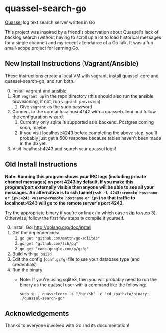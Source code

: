# quassel-search-go

[Quassel](http://quassel-irc.org/) log text search server written in Go

This project was inspired by a friend's observation about Quassel's lack of backlog search (without having to scroll up a lot to load historical messages for a single channel) and my recent attendance of a Go talk. It was a fun small-scope project for learning Go.


## New Install Instructions (Vagrant/Ansible)

These instructions create a local VM with vagrant, install quassel-core and quassel-search-go, and run both.

0. Install [vagrant](http://www.vagrantup.com/) and [ansible](https://docs.ansible.com/ansible/intro_installation.html).
1. Run `vagrant up` in the repo directory (this should also run the ansible provisioning, if not, run `vagrant provision`)
    1. Give `vagrant` as the sudo password
2. Connect to the core at localhost:4242 with a quassel client and follow the configuration wizard.
    1. Currently only sqlite is supported as a backend. Postgres coming soon, maybe.
    2. If you visit localhost:4243 before completing the above step, you'll probably just get a 500 response because tables haven't been made in the db yet.
3. Visit localhost:4243 and search your quassel logs!


## Old Install Instructions

**Note: Running this program shows your IRC logs (including private channel messages) on port 4243 by default. If you make this program/port externally visible then anyone will be able to see all your messages. An alternative is to ssh tunnel (`ssh -L 4243:<remote hostname or ip>:4243 <user>@<remote hostname or ip>`) so that traffic to localhost:4243 will go to the remote server's port 4243.**

Try the appropriate binary if you're on linux (in which case skip to step 3). Otherwise, follow the first few steps to compile it yourself.

0. Install Go: <http://golang.org/doc/install>
1. Get the dependencies:
    1. `go get "github.com/mattn/go-sqlite3"`
    2. `go get "github.com/lib/pq"`
    3. `go get "code.google.com/p/gcfg"`
2. Build with `go build`
3. Edit the config (`conf.gcfg`) file to use your database type (and credentials)
4. Run the binary
    * Note: If you're using sqlite3, then you will probably need to run the binary as the quassel user with a command like the following:

        ```sudo su - quasselcore -s "/bin/sh" -c "cd /path/to/binary; ./quassel-search-go"```


## Acknowledgements

Thanks to everyone involved with Go and its documentation!
